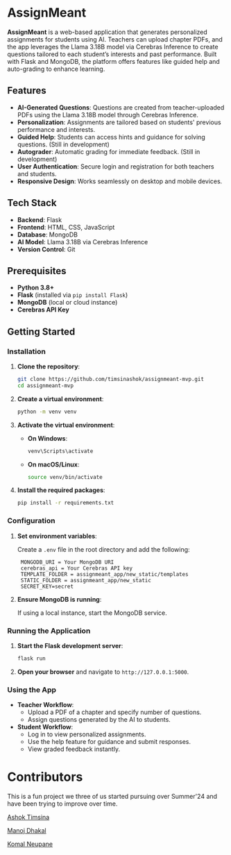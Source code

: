 # AssignMeant

**AssignMeant** is a web-based application that generates personalized assignments for students using AI. Teachers can upload chapter PDFs, and the app leverages the Llama 3.18B model via Cerebras Inference to create questions tailored to each student’s interests and past performance. Built with Flask and MongoDB, the platform offers features like guided help and auto-grading to enhance learning.

## Features

- **AI-Generated Questions**: Questions are created from teacher-uploaded PDFs using the Llama 3.18B model through Cerebras Inference.
- **Personalization**: Assignments are tailored based on students' previous performance and interests.
- **Guided Help**: Students can access hints and guidance for solving questions. (Still in development)
- **Autograder**: Automatic grading for immediate feedback. (Still in development)
- **User Authentication**: Secure login and registration for both teachers and students.
- **Responsive Design**: Works seamlessly on desktop and mobile devices.

## Tech Stack

- **Backend**: Flask
- **Frontend**: HTML, CSS, JavaScript 
- **Database**: MongoDB
- **AI Model**: Llama 3.18B via Cerebras Inference
- **Version Control**: Git

## Prerequisites

- **Python 3.8+**
- **Flask** (installed via `pip install Flask`)
- **MongoDB** (local or cloud instance)
- **Cerebras API Key**

## Getting Started

### Installation

1. **Clone the repository**:

   ```bash
   git clone https://github.com/timsinashok/assignmeant-mvp.git
   cd assignmeant-mvp
   ```

2. **Create a virtual environment**:

   ```bash
   python -m venv venv
   ```

3. **Activate the virtual environment**:

   - **On Windows**:
     ```bash
     venv\Scripts\activate
     ```
   - **On macOS/Linux**:
     ```bash
     source venv/bin/activate
     ```

4. **Install the required packages**:

   ```bash
   pip install -r requirements.txt
   ```

### Configuration

1. **Set environment variables**:

   Create a `.env` file in the root directory and add the following:

   ```env
    MONGODB_URI = Your MongoDB URI
    cerebras_api = Your Cerebras API key
    TEMPLATE_FOLDER = assignmeant_app/new_static/templates
    STATIC_FOLDER = assignmeant_app/new_static
    SECRET_KEY=secret
   ```

2. **Ensure MongoDB is running**:

   If using a local instance, start the MongoDB service.

### Running the Application

1. **Start the Flask development server**:

   ```bash
   flask run
   ```

2. **Open your browser** and navigate to `http://127.0.0.1:5000`.

### Using the App

- **Teacher Workflow**:
  - Upload a PDF of a chapter and specify number of questions.
  - Assign questions generated by the AI to students.
- **Student Workflow**:
  - Log in to view personalized assignments.
  - Use the help feature for guidance and submit responses.
  - View graded feedback instantly.

# Contributors
This is a fun project we three of us started pursuing over Summer'24 and have been trying to improve over time. 

[Ashok Timsina](www.github.com/timsinashok)

[Manoj Dhakal](https://github.com/manoj-dhakal)

[Komal Neupane](https://github.com/komalnpn)
